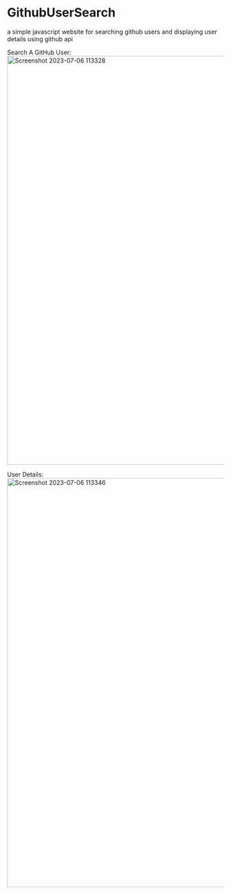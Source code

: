 # GithubUserSearch
a simple javascript website for searching github users and displaying user details using github api


Search A GitHub User:
<img width="951" alt="Screenshot 2023-07-06 113328" src="https://github.com/Sinu00/GithubUserSearch/assets/117175150/a3d07b9b-1c8a-421b-99bb-879c2f92e52e">

User Details:
<img width="952" alt="Screenshot 2023-07-06 113346" src="https://github.com/Sinu00/GithubUserSearch/assets/117175150/3c5cb22f-a25f-4253-ac00-a8d1f2ed5292">
